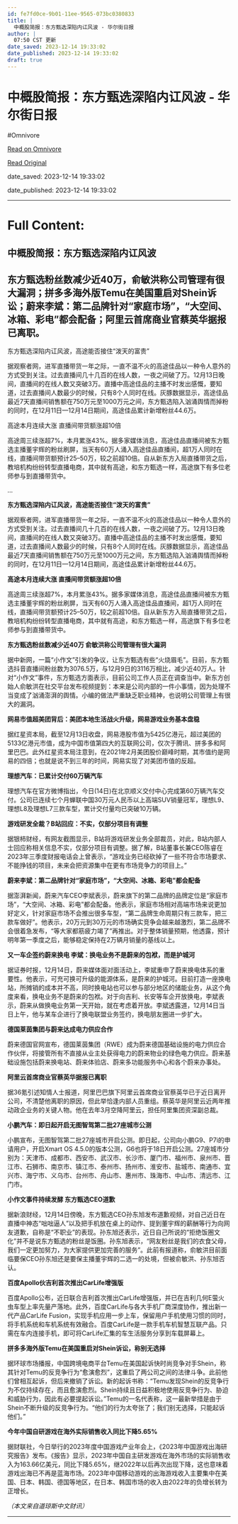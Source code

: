 ```yaml
---
id: fe7fd0ce-9b01-11ee-9565-073bc0380833
title: |
  中概股简报：东方甄选深陷内讧风波 - 华尔街日报
author: |
  07:50 CST 更新
date_saved: 2023-12-14 19:33:02
date_published: 2023-12-14 19:33:02
draft: true
---
```


# 中概股简报：东方甄选深陷内讧风波 - 华尔街日报
#Omnivore

[Read on Omnivore](https://omnivore.app/me/-18c6bb902a9)

[Read Original](https://cn.wsj.com/amp/articles/%E4%B8%AD%E6%A6%82%E8%82%A1%E7%AE%80%E6%8A%A5-%E4%B8%9C%E6%96%B9%E7%94%84%E9%80%89%E6%B7%B1%E9%99%B7%E5%86%85%E8%AE%A7%E9%A3%8E%E6%B3%A2-a8d65da2)

date_saved: 2023-12-14 19:33:02

date_published: 2023-12-14 19:33:02

--- 

# Full Content: 

##  中概股简报：东方甄选深陷内讧风波

## 东方甄选粉丝数减少近40万，俞敏洪称公司管理有很大漏洞；拼多多海外版Temu在美国重启对Shein诉讼；蔚来李斌：第二品牌针对“家庭市场”，“大空间、冰箱、彩电”都会配备；阿里云首席商业官蔡英华据报已离职。

东方甄选深陷内讧风波，高途能否接住“泼天的富贵”

据观察者网，进军直播带货一年之际，一直不温不火的高途佳品以一种令人意外的方式受到关注。过去直播间几十几百的在线人数，一夜之间破了万。12月13日晚间，直播间的在线人数又突破3万。直播中高途佳品的主播不时发出感慨，要知道，过去直播间人数最少的时候，只有8个人同时在线。灰豚数据显示，高途佳品最近7天直播间销售额在750万元至1000万元之间，东方甄选陷入汹涌舆情而掉粉的同时，在12月11日—12月14日期间，高途佳品累计新增粉丝44.6万。

高途本月连续大涨 直播间带货额涨超10倍

高途周三续涨超7%，本月累涨43%。据多家媒体消息，高途佳品直播间被东方甄选主播董宇辉的粉丝刷屏，当天有60万人涌入高途佳品直播间，超1万人同时在线，直播间带货额预计25–50万，较之前超10倍。自从新东方入局直播带货之后，教培机构纷纷转型直播电商，其中就有高途，和东方甄选一样，高途旗下有多位老师参与到直播带货中。

...

**东方甄选深陷内讧风波，高途能否接住“泼天的富贵”**

据观察者网，进军直播带货一年之际，一直不温不火的高途佳品以一种令人意外的方式受到关注。过去直播间几十几百的在线人数，一夜之间破了万。12月13日晚间，直播间的在线人数又突破3万。直播中高途佳品的主播不时发出感慨，要知道，过去直播间人数最少的时候，只有8个人同时在线。灰豚数据显示，高途佳品最近7天直播间销售额在750万元至1000万元之间，东方甄选陷入汹涌舆情而掉粉的同时，在12月11日—12月14日期间，高途佳品累计新增粉丝44.6万。

**高途本月连续大涨 直播间带货额涨超10倍**

高途周三续涨超7%，本月累涨43%。据多家媒体消息，高途佳品直播间被东方甄选主播董宇辉的粉丝刷屏，当天有60万人涌入高途佳品直播间，超1万人同时在线，直播间带货额预计25–50万，较之前超10倍。自从新东方入局直播带货之后，教培机构纷纷转型直播电商，其中就有高途，和东方甄选一样，高途旗下有多位老师参与到直播带货中。

**东方甄选粉丝数减少近40万 俞敏洪称公司管理有很大漏洞**

据中新网，一篇“小作文”引发的争议，让东方甄选有些“火烧眉毛”。目前，东方甄选抖音直播间粉丝数为3076.5万，与12月9日的3116万相比，减少近40万人。针对“小作文”事件，东方甄选方面表示，目前公司工作人员正在调查当中。新东方创始人俞敏洪在社交平台发布视频提到：本来是公司内部的一件小事情，因为处理不当变成了汹涌澎湃的舆情。小编的做法严重缺乏职业精神，也说明公司管理上有很大的漏洞。

**网易市值超美团背后：美团本地生活战火升级，网易游戏业务基本盘稳**

据红星资本局，截至12月13日收盘，网易港股市值为5425亿港元，超过美团的5133亿港元市值，成为中国市值第四大的互联网公司，仅次于腾讯、拼多多和阿里巴巴。此外红星资本局注意到，在2021年2月美团股价巅峰时期，其市值约是网易的四倍；也就是说不到三年的时间，网易实现了对美团市值的反超。

**理想汽车：已累计交付60万辆汽车**

理想汽车在官方微博指出，今日(14日)在北京顺义交付中心完成第60万辆汽车交付。公司已连续七个月蝉联中国30万元人民币以上高端SUV销量冠军，理想L9、理想L8及理想L7三款车型，累计交付量均已突破10万辆。

**游戏研发全裁？B站回应：不实，仅部分项目有调整**

据银柿财经，有网友截图显示，B站将游戏研发业务全部裁员，对此，B站内部人士回应称相关信息不实，仅部分项目有调整。据了解，B站董事长兼CEO陈睿在2023年三季度财报电话会上曾表示，“游戏业务已经砍掉了一些不符合市场要求、不能挣钱的项目，未来会把资源集中在更有市场竞争力的项目上。”

**蔚来李斌：第二品牌针对“家庭市场”，“大空间、冰箱、彩电”都会配备**

据澎湃新闻，蔚来汽车CEO李斌表示，蔚来旗下的第二品牌的品牌定位是“家庭市场”，“大空间、冰箱、彩电”都会配备。他表示，家庭市场相对高端市场来说更加好定义，针对家庭市场不会推出很多车型，“第二品牌生命周期只有三款车，把三款车做好”。他表示，20万元到30万元的市场确实竞争会越来越激烈，第二品牌不会很着急发布，“等大家都筋疲力竭了”再推出。对于整体销量预期，他透露，预计明年第一季度之后，能够稳定保持在2万辆月销量的基线以上。

**又一车企签约蔚来换电 李斌：换电业务不是蔚来的包袱，而是护城河**

据证券时报，12月14日，蔚来媒体面对面活动上，李斌重申了蔚来换电体系的重要性。他表示，可充可换可升级的能源体系，是蔚来的护城河。目前打造一座换电站，所摊销的成本并不高，同时换电站也可以参与部分地区的储能业务，从这个角度来看，换电业务不是蔚来的包袱。对于向吉利、长安等车企开放换电，李斌表示，蔚来从做换电业务第一天开始，就在考虑着开放。李斌透露道，12月14日当日上午，他与某车企进行了换电联盟业务签约，换电朋友圈进一步扩大。

**德国莱茵集团与蔚来达成电力供应合作**

蔚来德国官网宣布，德国莱茵集团（RWE）成为蔚来德国基础设施的电力供应合作伙伴，将接管所有不直接从业主处获得电力的蔚来物业的绿色电力供应。蔚来基础设施包括蔚来换电站、蔚来体验店、蔚来多功能服务中心和各个蔚来办事处。

**阿里云首席商业官蔡英华据报已离职**

据36氪引述知情人士报道，阿里巴巴旗下阿里云首席商业官蔡英华已于近日离开公司，不清楚他离职的原因，但此举恰逢内部人员重组。蔡英华是阿里云近两年推动政企业务的关键人物。他在去年3月空降阿里云，担任阿里集团资深副总裁。

**小鹏汽车：即日起开启无图智驾第二批27座城市公测**

小鹏宣布，无图智驾第二批27座城市开启公测。即日起，公司向小鹏G9、P7i的申请用户，开启Xmart OS 4.5.0的版本公测，G6也将于18日开启公测。27座城市分别为：天津市、成都市、西安市、武汉市、长沙市、厦门市、福州市、泉州市、晋江市、石狮市、南京市、镇江市、泰州市、扬州市、淮安市、盐城市、南通市、宜兴市、海宁市、义乌市、台州市、舟山市、惠州市、珠海市、中山市、清远市、江门市。

**小作文事件持续发酵 东方甄选CEO道歉**

据新浪财经，12月14日傍晚，东方甄选CEO孙东旭发布道歉视频，对自己近日在直播中神态“咄咄逼人”以及把手机放在桌上的动作、提到董宇辉的薪酬等行为向网友道歉，自称是“不职业”的表现。孙东旭还表示，近日自己所说的“拒绝饭圈文化”并不是说东方甄选的粉丝是饭圈。孙东旭表示，“网友粉丝是我们的衣食父母，我们一定更加努力，为大家提供更加完善的服务”。此前有报道称，俞敏洪目前面临要保CEO孙东旭还是要保主播董宇辉的二选一的处境，但被俞敏洪、孙东旭否认。

**百度Apollo伙吉利首次推出CarLife增强版**

百度Apollo公布，近日联合吉利首次推出CarLife增强版，并已在吉利几何E萤火虫车型上率先量产落地。此外，百度CarLife与各大手机厂商深度协作，推出新一代产品CarLife Fusion，实现手机应用一步上车，保留用户手机使用习惯的同时，将手机系统和车机系统有效融合。百度CarLife是一款手机车机智慧互联产品。只需在车内连接手机，即可将CarLife汇集的车生活服务分享到车载屏幕上。

**拼多多海外版Temu在美国重启对Shein诉讼，称别无选择**

据环球市场播报，中国跨境电商平台Temu在美国起诉快时尚竞争对手Shein，称其针对Temu的反竞争行为“愈演愈烈”，这重启了两公司之间的法律斗争。此前他们曾相互起诉，但后来撤销了诉讼。新的起诉书称：“Temu发现Shein的反竞争行为不仅持续存在，而且愈演愈烈。Shein持续且日益积极地使用反竞争行为、胁迫和威胁行为，因此有必要提起诉讼。”Temu的一名代表称，这一最新举措是由于Shein不断升级的反竞争行为。“他们的行为太夸张了；我们别无选择，只能起诉他们。”

**今年中国自研游戏在海外实际销售收入同比下降5.65%**

据财联社，今日举行的2023年度中国游戏产业年会上，《2023年中国游戏出海研究报告》发布。《报告》显示，2023年中国自主研发游戏在海外市场的实际销售收入为163.66亿美元，同比下降5.65%，继2022年以后再次出现下降，这也意味着游戏出海已不再是蓝海市场。2023年中国移动游戏的出海游戏收入主要集中在美国、日本、韩国、德国等地区，在日本、韩国市场的收入由2022年的负增长转为正增长。

_（本文来自道琼斯中文财讯）_

---

